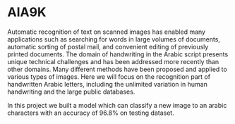 # AIA9K
Automatic recognition of text on scanned images has enabled many applications such as searching for words in large volumes of documents, automatic sorting of postal mail, and convenient editing of previously printed documents. The domain of handwriting in the Arabic script presents unique technical challenges and has been addressed more recently than other domains. Many different methods have been proposed and applied to various types of images. Here we will focus on the recognition part of handwritten Arabic letters, including the unlimited variation in human handwriting and the large public databases.

In this project we built a model which can classify a new image to an arabic characters with an accuracy of 96.8% on testing dataset.
